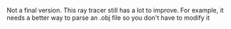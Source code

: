 Not a final version. This ray tracer still has a lot to improve. For example, it needs a better way to parse an .obj file so you don't have to modify it

